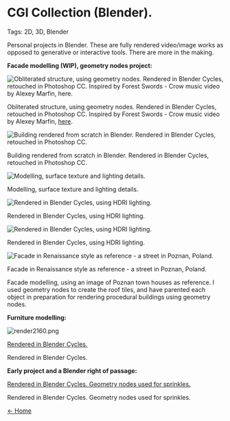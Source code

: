 # CGI Collection (Blender).

Tags: 2D, 3D, Blender

Personal projects in Blender. These are fully rendered video/image works as opposed to generative or interactive tools. There are more in the making. 

**Facade modelling (WIP), geometry nodes project:**

![Obliterated structure, using geometry nodes. Rendered in Blender Cycles, retouched in Photoshop CC. Inspired by Forest Swords - Crow music video by Alexey Marfin, [here](https://alexeymarfin.com/forest-swords-crow/). ](CGI%20Collection%20(Blender)%20cd18cfce1dea48ae9c6feece6f42e5df/obliterate_edit.png)

Obliterated structure, using geometry nodes. Rendered in Blender Cycles, retouched in Photoshop CC. Inspired by Forest Swords - Crow music video by Alexey Marfin, [here](https://alexeymarfin.com/forest-swords-crow/). 

![Building rendered from scratch in Blender. Rendered in Blender Cycles, retouched in Photoshop CC. ](CGI%20Collection%20(Blender)%20cd18cfce1dea48ae9c6feece6f42e5df/night_time_process_photoshopped1.png)

Building rendered from scratch in Blender. Rendered in Blender Cycles, retouched in Photoshop CC. 

![Modelling, surface texture and lighting details.](CGI%20Collection%20(Blender)%20cd18cfce1dea48ae9c6feece6f42e5df/closeup_detail_of_texture_and_model.png)

Modelling, surface texture and lighting details.

![Rendered in Blender Cycles, using HDRI lighting. ](CGI%20Collection%20(Blender)%20cd18cfce1dea48ae9c6feece6f42e5df/process_img_2_alt2.png)

Rendered in Blender Cycles, using HDRI lighting. 

![Rendered in Blender Cycles, using HDRI lighting. ](CGI%20Collection%20(Blender)%20cd18cfce1dea48ae9c6feece6f42e5df/process_image_1.png)

Rendered in Blender Cycles, using HDRI lighting. 

![Facade in Renaissance style as reference - a street in Poznan, Poland. ](CGI%20Collection%20(Blender)%20cd18cfce1dea48ae9c6feece6f42e5df/poznan.jpeg)

Facade in Renaissance style as reference - a street in Poznan, Poland. 

Facade modelling, using an image of Poznan town houses as reference. I used geometry nodes to create the roof tiles, and have parented each object in preparation for rendering procedural buildings using geometry nodes. 

**Furniture modelling:**

![render2160.png](CGI%20Collection%20(Blender)%20cd18cfce1dea48ae9c6feece6f42e5df/render2160.png)

[Rendered in Blender Cycles. ](https://player.vimeo.com/video/789558494?h=431d4b4417)

Rendered in Blender Cycles. 

**Early project and a Blender right of passage:**

[Rendered in Blender Cycles. Geometry nodes used for sprinkles. ](https://player.vimeo.com/video/789556866?h=5224568738)

Rendered in Blender Cycles. Geometry nodes used for sprinkles. 

[← Home](https://www.notion.so/David-Rollinson-Compiled-Info-077934589fbe40f79015748231abe307?pvs=21)